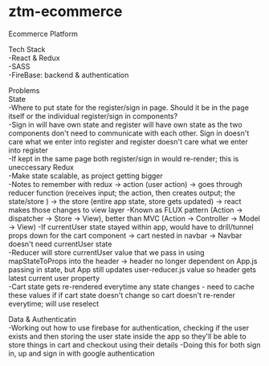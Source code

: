 # ztm-ecommerce

Ecommerce Platform<br>

Tech Stack<br>
-React & Redux<br>
-SASS<br>
-FireBase: backend & authentication<br>

Problems<br>
State<br>
-Where to put state for the register/sign in page. Should it be in the page itself or the individual register/sign in components?<br>
-Sign in will have own state and register will have own state as the two components don't need to communicate with each other. Sign in doesn't care what we enter into register and register doesn't care what we enter into register<br>
-If kept in the same page both register/sign in would re-render; this is uneccessary
Redux<br>
-Make state scalable, as project getting bigger<br>
-Notes to remember with redux -> action (user action) -> goes through reducer function (receives input; the action, then creates output; the state/store ) -> the store (entire app state, store gets updated) -> react makes those changes to view layer
-Known as FLUX pattern (Action -> dispatcher -> Store -> View), better than MVC (Action -> Controller -> Model -> View)
-If currentUser state stayed within app, would have to drill/tunnel props down for the cart component -> cart nested in navbar -> Navbar doesn't need currentUser state<br>
-Reducer will store currentUser value that we pass in using mapStateToProps into the header -> header no longer dependent on App.js passing in state, but App still updates user-reducer.js value so header gets latest current user property<br>
-Cart state gets re-rendered everytime any state changes - need to cache these values if if cart state doesn't change so cart doesn't re-render everytime; will use reselect

Data & Authenticatin<br>
-Working out how to use firebase for authentication, checking if the user exists and then storing the user state inside the app so they'll be able to store things in cart and checkout using their details
-Doing this for both sign in, up and sign in with google authentication
